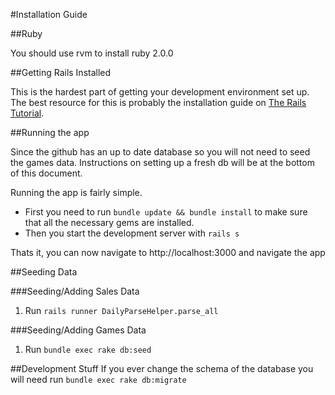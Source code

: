 #Installation Guide

##Ruby

You should use rvm to install ruby 2.0.0

##Getting Rails Installed

This is the hardest part of getting your development environment set up. The best resource for this is probably the installation guide on [The Rails Tutorial](http://www.railstutorial.org/book/beginning#sec-development_tools).

##Running the app

Since the github has an up to date database so you will not need to seed the games data. Instructions on setting up a fresh db will be at the bottom of this document. 

Running the app is fairly simple.

* First you need to run `bundle update && bundle install` to make sure that all the necessary gems are installed. 
* Then you start the development server with `rails s`

Thats it, you can now navigate to http://localhost:3000 and navigate the app

##Seeding Data

###Seeding/Adding Sales Data

1. Run `rails runner DailyParseHelper.parse_all`

###Seeding/Adding Games Data

1. Run `bundle exec rake db:seed`

##Development Stuff
If you ever change the schema of the database you will need run `bundle exec rake db:migrate`
